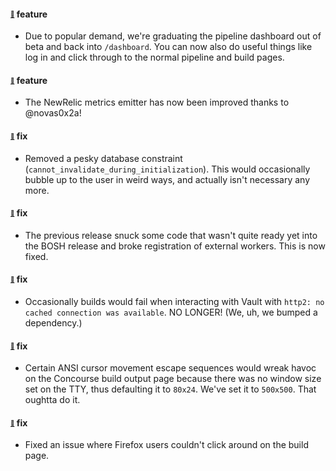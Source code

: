 #### <sub><sup><a name="v392-note-1" href="#v392-note-1">:link:</a></sup></sub> feature

* Due to popular demand, we're graduating the pipeline dashboard out of beta and back into `/dashboard`. You can now also do useful things like log in and click through to the normal pipeline and build pages.
  
  
#### <sub><sup><a name="v392-note-2" href="#v392-note-2">:link:</a></sup></sub> feature

* The NewRelic metrics emitter has now been improved thanks to @novas0x2a!
  
  
#### <sub><sup><a name="v392-note-3" href="#v392-note-3">:link:</a></sup></sub> fix

* Removed a pesky database constraint (`cannot_invalidate_during_initialization`). This would occasionally bubble up to the user in weird ways, and actually isn't necessary any more.
  
  
#### <sub><sup><a name="v392-note-4" href="#v392-note-4">:link:</a></sup></sub> fix

* The previous release snuck some code that wasn't quite ready yet into the BOSH release and broke registration of external workers. This is now fixed.
  
  
#### <sub><sup><a name="v392-note-5" href="#v392-note-5">:link:</a></sup></sub> fix

* Occasionally builds would fail when interacting with Vault with `http2: no cached connection was available`. NO LONGER! (We, uh, we bumped a dependency.)
  
  
#### <sub><sup><a name="v392-note-6" href="#v392-note-6">:link:</a></sup></sub> fix

* Certain ANSI cursor movement escape sequences would wreak havoc on the Concourse build output page because there was no window size set on the TTY, thus defaulting it to `80x24`. We've set it to `500x500`. That oughtta do it.
  
  
#### <sub><sup><a name="v392-note-7" href="#v392-note-7">:link:</a></sup></sub> fix

* Fixed an issue where Firefox users couldn't click around on the build page.
  
  
